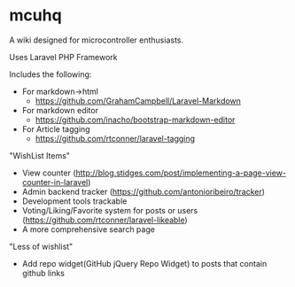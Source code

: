 # mcuhq

A wiki designed for microcontroller enthusiasts.

Uses Laravel PHP Framework


Includes the following:
 - For markdown->html
    - https://github.com/GrahamCampbell/Laravel-Markdown
 - For markdown editor
    - https://github.com/inacho/bootstrap-markdown-editor
 - For Article tagging
    - https://github.com/rtconner/laravel-tagging


"WishList Items"
- View counter (http://blog.stidges.com/post/implementing-a-page-view-counter-in-laravel)
- Admin backend tracker (https://github.com/antonioribeiro/tracker)
- Development tools trackable
- Voting/Liking/Favorite system for posts or users (https://github.com/rtconner/laravel-likeable)
- A more comprehensive search page

"Less of wishlist"
- Add repo widget(GitHub jQuery Repo Widget) to posts that contain github links
